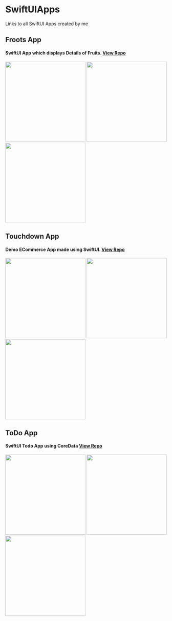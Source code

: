 
# SwiftUIApps
Links to all SwiftUI Apps created by me

## Froots App
#### SwiftUI App which displays Details of Fruits. [View Repo](https://github.com/descifrador17/Froots)  
<img src="https://user-images.githubusercontent.com/35165993/118010611-d701ee80-b36c-11eb-904e-2ac20ce46125.png" width="250"> <img src="https://user-images.githubusercontent.com/35165993/118010877-0c0e4100-b36d-11eb-9244-df5d78bfa767.png" width="250"> <img src="https://user-images.githubusercontent.com/35165993/118010810-00227f00-b36d-11eb-88f8-bf35ae90e931.png" width="250"> 

## Touchdown App
#### Demo ECommerce App made using SwiftUI. [View Repo](https://github.com/descifrador17/Touchdown)  
<img src="https://user-images.githubusercontent.com/35165993/119391514-0b21cb80-bcec-11eb-850b-b63bc4b54280.png" width="250"> <img src="https://user-images.githubusercontent.com/35165993/119391564-1e349b80-bcec-11eb-8d5e-79453112a8b1.png" width="250"> <img src="https://user-images.githubusercontent.com/35165993/119391572-2096f580-bcec-11eb-9166-c630f1b6976c.png" width="250"> 

## ToDo App
#### SwiftUI Todo App using CoreData [View Repo](https://github.com/descifrador17/Todo)
<img src="https://user-images.githubusercontent.com/35165993/119669037-53103200-be55-11eb-987d-4996607f610c.png" width="250"> <img src="https://user-images.githubusercontent.com/35165993/119669053-560b2280-be55-11eb-819c-a16dffd5c07e.png" width="250"> <img src="https://user-images.githubusercontent.com/35165993/119669069-5acfd680-be55-11eb-92ec-6883a5316d58.png" width="250">  
